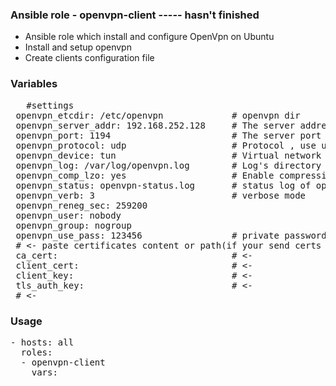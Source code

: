 ### Ansible role - openvpn-client  ----- hasn't finished  
- Ansible role which install and configure OpenVpn on Ubuntu 
- Install and setup openvpn 
- Create clients configuration file
### Variables
<pre>
   #settings
 openvpn_etcdir: /etc/openvpn             # openvpn dir
 openvpn_server_addr: 192.168.252.128     # The server address
 openvpn_port: 1194                       # The server port
 openvpn_protocol: udp                    # Protocol , use udp or tcp
 openvpn_device: tun                      # Virtual network driver TUN or TAP
 openvpn_log: /var/log/openvpn.log        # Log's directory
 openvpn_comp_lzo: yes                    # Enable compression yes or no
 openvpn_status: openvpn-status.log       # status log of openvpn service
 openvpn_verb: 3                          # verbose mode
 openvpn_reneg_sec: 259200
 openvpn_user: nobody
 openvpn_group: nogroup
 openvpn_use_pass: 123456                 # private password
 # <- paste certificates content or path(if your send certs to client) : for example ~/etc/openvpn/ca.crt
 ca_cert:                                 # <-
 client_cert:                             # <-
 client_key:                              # <-
 tls_auth_key:                            # <-
 # <-
</pre>

### Usage 
<pre>
- hosts: all
  roles:
  - openvpn-client
    vars: 
    </pre>

